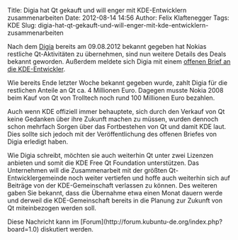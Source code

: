 Title: Digia hat Qt gekauft und will enger mit KDE-Entwicklern zusammenarbeiten
Date: 2012-08-14 14:56
Author: Felix Klaftenegger
Tags: KDE
Slug: digia-hat-qt-gekauft-und-will-enger-mit-kde-entwicklern-zusammenarbeiten

Nach dem [Digia](http://www.digia.com/) bereits am 09.08.2012 bekannt
gegeben hat Nokias restliche Qt-Aktivitäten zu übernehmen, sind nun
weitere Details des Deals bekannt geworden. Außerdem meldete sich Digia
mit einem [offenen Brief an die
KDE-Entwickler](http://dot.kde.org/2012/08/09/digia-committed-thriving-qt-ecosystem).

</p>
<!--break--><!--break-->

Wie bereits Ende letzter Woche bekannt gegeben wurde, zahlt Digia für
die restlichen Anteile an Qt ca. 4 Millionen Euro. Dagegen musste Nokia
2008 beim Kauf von Qt von Trolltech noch rund 100 Millionen Euro
bezahlen.

</p>
Auch wenn KDE offiziell immer behauptete, sich durch den Verkauf von Qt
keine Gedanken über ihre Zukunft machen zu müssen, wurden dennoch schon
mehrfach Sorgen über das Fortbestehen von Qt und damit KDE laut. Dies
sollte sich jedoch mit der Veröffentlichung des offenen Briefes von
Digia erledigt haben.

</p>
Wie Digia schreibt, möchten sie auch weiterhin Qt unter zwei Lizenzen
anbieten und somit die KDE Free Qt Foundation unterstützen. Das
Unternehmen will die Zusammenarbeit mit der größten
Qt-Entwicklergemeinde noch weiter vertiefen und hoffe auch weiterhin
sich auf Beiträge von der KDE-Gemeinschaft verlassen zu können. Des
weiteren gaben Sie bekannt, dass die Übernahme etwa einen Monat dauern
werde und derweil die KDE-Gemeinschaft bereits in die Planung zur
Zukunft von Qt miteinbezogen werden soll.

</p>
Diese Nachricht kann im
[Forum](http://forum.kubuntu-de.org/index.php?board=1.0) diskutiert
werden.

</p>

